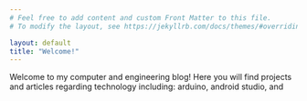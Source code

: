 ```yaml
---
# Feel free to add content and custom Front Matter to this file.
# To modify the layout, see https://jekyllrb.com/docs/themes/#overriding-theme-defaults

layout: default
title: "Welcome!"
---
```


Welcome to my computer and engineering blog! Here you will find projects and articles regarding technology including: arduino, android studio, and 